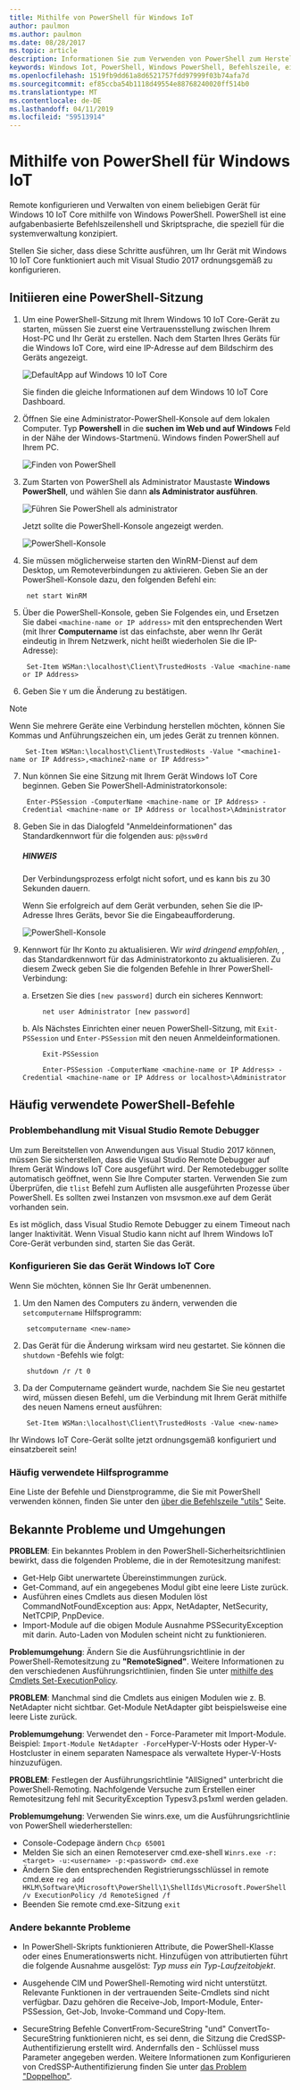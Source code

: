 ```yaml
---
title: Mithilfe von PowerShell für Windows IoT
author: paulmon
ms.author: paulmon
ms.date: 08/28/2017
ms.topic: article
description: Informationen Sie zum Verwenden von PowerShell zum Herstellen einer Verbindung Ihres Geräts mit als auch Ihr Gerät verwalten.
keywords: Windows Iot, PowerShell, Windows PowerShell, Befehlszeile, eine Befehlszeilenshell
ms.openlocfilehash: 1519fb9dd61a8d6521757fdd97999f03b74afa7d
ms.sourcegitcommit: ef85ccba54b1118d49554e88768240020ff514b0
ms.translationtype: MT
ms.contentlocale: de-DE
ms.lasthandoff: 04/11/2019
ms.locfileid: "59513914"
---
```

# <a name="using-powershell-for-windows-iot"></a>Mithilfe von PowerShell für Windows IoT

Remote konfigurieren und Verwalten von einem beliebigen Gerät für Windows 10 IoT Core mithilfe von Windows PowerShell.
PowerShell ist eine aufgabenbasierte Befehlszeilenshell und Skriptsprache, die speziell für die systemverwaltung konzipiert.

Stellen Sie sicher, dass diese Schritte ausführen, um Ihr Gerät mit Windows 10 IoT Core funktioniert auch mit Visual Studio 2017 ordnungsgemäß zu konfigurieren.

## <a name="initiating-a-powershell-session"></a>Initiieren eine PowerShell-Sitzung
1. Um eine PowerShell-Sitzung mit Ihrem Windows 10 IoT Core-Gerät zu starten, müssen Sie zuerst eine Vertrauensstellung zwischen Ihrem Host-PC und Ihr Gerät zu erstellen. Nach dem Starten Ihres Geräts für die Windows IoT Core, wird eine IP-Adresse auf dem Bildschirm des Geräts angezeigt.

    ![DefaultApp auf Windows 10 IoT Core](../media/PowerShell/DefaultApp.png)

   Sie finden die gleiche Informationen auf dem Windows 10 IoT Core Dashboard.

2. Öffnen Sie eine Administrator-PowerShell-Konsole auf dem lokalen Computer. Typ **Powershell** in die **suchen im Web und auf Windows** Feld in der Nähe der Windows-Startmenü. Windows finden PowerShell auf Ihrem PC.

    ![Finden von PowerShell](../media/PowerShell/start-ps.png)

3. Zum Starten von PowerShell als Administrator Maustaste **Windows PowerShell**, und wählen Sie dann **als Administrator ausführen**.

    ![Führen Sie PowerShell als administrator](../media/PowerShell/start-ps2.png)

   Jetzt sollte die PowerShell-Konsole angezeigt werden.

    ![PowerShell-Konsole](../media/PowerShell/ps.PNG)

4. Sie müssen möglicherweise starten den WinRM-Dienst auf dem Desktop, um Remoteverbindungen zu aktivieren. Geben Sie an der PowerShell-Konsole dazu, den folgenden Befehl ein:

        net start WinRM

5. Über die PowerShell-Konsole, geben Sie Folgendes ein, und Ersetzen Sie dabei `<machine-name or IP address>` mit den entsprechenden Wert (mit Ihrer **Computername** ist das einfachste, aber wenn Ihr Gerät eindeutig in Ihrem Netzwerk, nicht heißt wiederholen Sie die IP-Adresse):

        Set-Item WSMan:\localhost\Client\TrustedHosts -Value <machine-name or IP Address>

6. Geben Sie `Y` um die Änderung zu bestätigen.

> [!NOTE]
> Wenn Sie mehrere Geräte eine Verbindung herstellen möchten, können Sie Kommas und Anführungszeichen ein, um jedes Gerät zu trennen können.
        
        Set-Item WSMan:\localhost\Client\TrustedHosts -Value "<machine1-name or IP Address>,<machine2-name or IP Address>"
    
7. Nun können Sie eine Sitzung mit Ihrem Gerät Windows IoT Core beginnen. Geben Sie PowerShell-Administratorkonsole:

        Enter-PSSession -ComputerName <machine-name or IP Address> -Credential <machine-name or IP Address or localhost>\Administrator

8. Geben Sie in das Dialogfeld "Anmeldeinformationen" das Standardkennwort für die folgenden aus: `p@ssw0rd`
    
    <div class="alert alert-note">
      <h5><span class="win-icon win-icon-Page"></span> HINWEIS </h5>
      <p>Der Verbindungsprozess erfolgt nicht sofort, und es kann bis zu 30 Sekunden dauern.</p>
    </div>    
    
    Wenn Sie erfolgreich auf dem Gerät verbunden, sehen Sie die IP-Adresse Ihres Geräts, bevor Sie die Eingabeaufforderung.

    ![PowerShell-Konsole](../media/PowerShell/ps_device.png)

9. Kennwort für Ihr Konto zu aktualisieren. Wir *wird dringend empfohlen,* , das Standardkennwort für das Administratorkonto zu aktualisieren. Zu diesem Zweck geben Sie die folgenden Befehle in Ihrer PowerShell-Verbindung:

    a. Ersetzen Sie dies `[new password]` durch ein sicheres Kennwort:
    
            net user Administrator [new password]
            
    b. Als Nächstes Einrichten einer neuen PowerShell-Sitzung, mit `Exit-PSSession` und `Enter-PSSession` mit den neuen Anmeldeinformationen.
    
            Exit-PSSession
            
            Enter-PSSession -ComputerName <machine-name or IP Address> -Credential <machine-name or IP Address or localhost>\Administrator

## <a name="commonly-used-powershell-commands"></a>Häufig verwendete PowerShell-Befehle

### <a name="troubleshooting-with-visual-studio-remote-debugger"></a>Problembehandlung mit Visual Studio Remote Debugger

Um zum Bereitstellen von Anwendungen aus Visual Studio 2017 können, müssen Sie sicherstellen, dass die Visual Studio Remote Debugger auf Ihrem Gerät Windows IoT Core ausgeführt wird. Der Remotedebugger sollte automatisch geöffnet, wenn Sie Ihre Computer starten. Verwenden Sie zum Überprüfen, die `tlist` Befehl zum Auflisten alle ausgeführten Prozesse über PowerShell. Es sollten zwei Instanzen von msvsmon.exe auf dem Gerät vorhanden sein.

Es ist möglich, dass Visual Studio Remote Debugger zu einem Timeout nach langer Inaktivität. Wenn Visual Studio kann nicht auf Ihrem Windows IoT Core-Gerät verbunden sind, starten Sie das Gerät.

### <a name="configure-your-windows-iot-core-device"></a>Konfigurieren Sie das Gerät Windows IoT Core

Wenn Sie möchten, können Sie Ihr Gerät umbenennen. 

1. Um den Namen des Computers zu ändern, verwenden die `setcomputername` Hilfsprogramm:

        setcomputername <new-name>

2. Das Gerät für die Änderung wirksam wird neu gestartet. Sie können die `shutdown` -Befehls wie folgt:

        shutdown /r /t 0

3. Da der Computername geändert wurde, nachdem Sie Sie neu gestartet wird, müssen diesen Befehl, um die Verbindung mit Ihrem Gerät mithilfe des neuen Namens erneut ausführen:

        Set-Item WSMan:\localhost\Client\TrustedHosts -Value <new-name>
        
Ihr Windows IoT Core-Gerät sollte jetzt ordnungsgemäß konfiguriert und einsatzbereit sein!

### <a name="commonly-used-utilities"></a>Häufig verwendete Hilfsprogramme

Eine Liste der Befehle und Dienstprogramme, die Sie mit PowerShell verwenden können, finden Sie unter den [über die Befehlszeile "utils"](../manage-your-device/CommandLineUtils.md) Seite.

## <a name="known-issues-and-workarounds"></a>Bekannte Probleme und Umgehungen

**PROBLEM**: Ein bekanntes Problem in den PowerShell-Sicherheitsrichtlinien bewirkt, dass die folgenden Probleme, die in der Remotesitzung manifest:
* Get-Help Gibt unerwartete Übereinstimmungen zurück.
* Get-Command, auf ein angegebenes Modul gibt eine leere Liste zurück.
* Ausführen eines Cmdlets aus diesen Modulen löst CommandNotFoundException aus: Appx, NetAdapter, NetSecurity, NetTCPIP, PnpDevice.
* Import-Module auf die obigen Module Ausnahme PSSecurityException mit darin. Auto-Laden von Modulen scheint nicht zu funktionieren.

**Problemumgehung**: Ändern Sie die Ausführungsrichtlinie in der PowerShell-Remotesitzung zu **"RemoteSigned"**. Weitere Informationen zu den verschiedenen Ausführungsrichtlinien, finden Sie unter [mithilfe des Cmdlets Set-ExecutionPolicy](https://technet.microsoft.com/library/ee176961.aspx).

**PROBLEM**: Manchmal sind die Cmdlets aus einigen Modulen wie z. B. NetAdapter nicht sichtbar. Get-Module NetAdapter gibt beispielsweise eine leere Liste zurück. 

**Problemumgehung**: Verwendet den - Force-Parameter mit Import-Module. Beispiel: `Import-Module NetAdapter -Force`Hyper-V-Hosts oder Hyper-V-Hostcluster in einem separaten Namespace als verwaltete Hyper-V-Hosts hinzuzufügen.

**PROBLEM**: Festlegen der Ausführungsrichtlinie "AllSigned" unterbricht die PowerShell-Remoting. Nachfolgende Versuche zum Erstellen einer Remotesitzung fehl mit SecurityException Typesv3.ps1xml werden geladen. 

**Problemumgehung**: Verwenden Sie winrs.exe, um die Ausführungsrichtlinie von PowerShell wiederherstellen:
* Console-Codepage ändern `Chcp 65001`
* Melden Sie sich an einen Remoteserver cmd.exe-shell `Winrs.exe -r:<target> -u:<username> -p:<password> cmd.exe`
* Ändern Sie den entsprechenden Registrierungsschlüssel in remote cmd.exe `reg add HKLM\Software\Microsoft\PowerShell\1\ShellIds\Microsoft.PowerShell /v ExecutionPolicy /d RemoteSigned /f`
* Beenden Sie remote cmd.exe-Sitzung `exit`

### <a name="other-known-issues"></a>Andere bekannte Probleme

- In PowerShell-Skripts funktionieren Attribute, die PowerShell-Klasse oder eines Enumerationswerts nicht. Hinzufügen von attributierten führt die folgende Ausnahme ausgelöst: *Typ muss ein Typ-Laufzeitobjekt*.

- Ausgehende CIM und PowerShell-Remoting wird nicht unterstützt. Relevante Funktionen in der vertrauenden Seite-Cmdlets sind nicht verfügbar. Dazu gehören die Receive-Job, Import-Module, Enter-PSSession, Get-Job, Invoke-Command und Copy-Item.

- SecureString Befehle ConvertFrom-SecureString "und" ConvertTo-SecureString funktionieren nicht, es sei denn, die Sitzung die CredSSP-Authentifizierung erstellt wird. Andernfalls den - Schlüssel muss Parameter angegeben werden. Weitere Informationen zum Konfigurieren von CredSSP-Authentifizierung finden Sie unter [das Problem "Doppelhop"](http://blogs.msdn.com/b/clustering/archive/2009/06/25/9803001.aspx).


